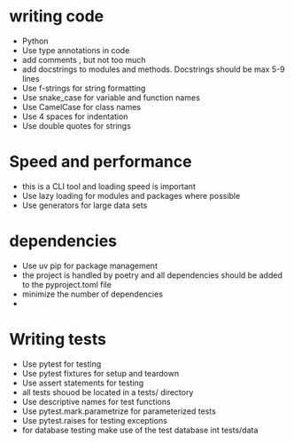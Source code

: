 # writing code

- Python
- Use type annotations in code
- add comments , but not too much
- add docstrings to modules and methods. Docstrings should be max 5-9 lines
- Use f-strings for string formatting
- Use snake_case for variable and function names
- Use CamelCase for class names
- Use 4 spaces for indentation
- Use double quotes for strings

# Speed and performance

- this is a CLI tool and loading speed is important
- Use lazy loading for modules and packages where possible
- Use generators for large data sets

# dependencies

- Use uv pip for package management
- the project is handled by poetry and all dependencies should be added to the pyproject.toml file
- minimize the number of dependencies
-

# Writing tests

- Use pytest for testing
- Use pytest fixtures for setup and teardown
- Use assert statements for testing
- all tests shouod be located in a tests/ directory
- Use descriptive names for test functions
- Use pytest.mark.parametrize for parameterized tests
- Use pytest.raises for testing exceptions
- for database testing make use of the test database int tests/data
